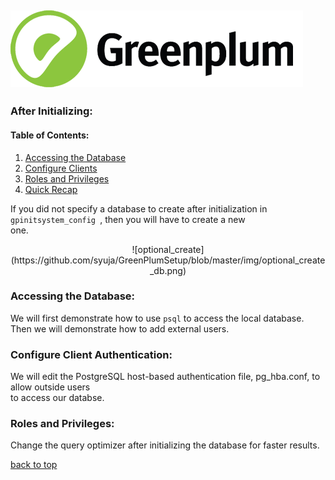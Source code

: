 ![Greenplum](https://github.com/syuja/GreenPlumSetup/blob/master/img/greenplum-logo.png)  
---
<a id='top'></a>
### After Initializing:  
#### Table of Contents:  
  1. [Accessing the Database](#access)    
  2. [Configure Clients](#clients)  
  3. [Roles and Privileges](#roles)
  4. [Quick Recap](Installation_Recap.md)

If you did not specify a database to create after initialization in `gpinitsystem_config `, then you will have to create a new  
one.

 <p align = 'center'>![optional_create](https://github.com/syuja/GreenPlumSetup/blob/master/img/optional_create_db.png)</p>  
 
<a id ='access'></a>
### Accessing the Database:  
We will first demonstrate how to use `psql` to access the local database.  
Then we will demonstrate how to add external users.  

<a id='clients'></a>  
### Configure Client Authentication:   
We will edit the PostgreSQL host-based authentication file, pg_hba.conf, to allow outside users  
to access our databse.  


<a id='roles'></a>
### Roles and Privileges:  


Change the query optimizer after initializing the database for faster results.  

[back to top](#top)
